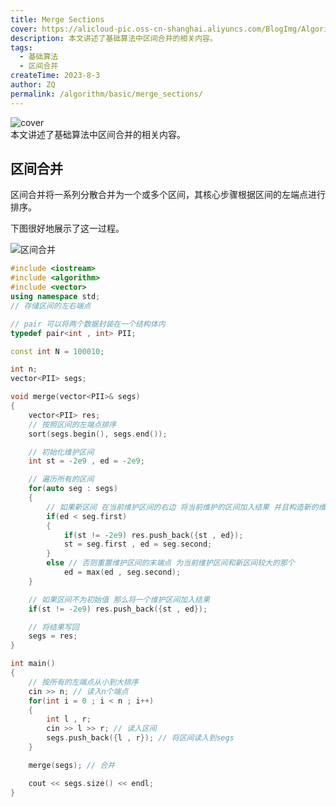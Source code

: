 ```yaml
---
title: Merge Sections
cover: https://alicloud-pic.oss-cn-shanghai.aliyuncs.com/BlogImg/Algorithm/%E7%AE%97%E6%B3%95_%E5%8C%BA%E9%97%B4%E5%90%88%E5%B9%B6/%E5%B0%81%E9%9D%A2.png
description: 本文讲述了基础算法中区间合并的相关内容。
tags:
  - 基础算法
  - 区间合并
createTime: 2023-8-3
author: ZQ
permalink: /algorithm/basic/merge_sections/
---
```

![cover]( https://alicloud-pic.oss-cn-shanghai.aliyuncs.com/BlogImg/Algorithm/%E7%AE%97%E6%B3%95_%E5%8C%BA%E9%97%B4%E5%90%88%E5%B9%B6/%E5%B0%81%E9%9D%A2.png)
<br> 本文讲述了基础算法中区间合并的相关内容。
<!-- more -->

##  区间合并

区间合并将一系列分散合并为一个或多个区间，其核心步骤根据区间的左端点进行排序。

下图很好地展示了这一过程。

![区间合并](https://alicloud-pic.oss-cn-shanghai.aliyuncs.com/BlogImg/Algorithm/%E7%AE%97%E6%B3%95_%E5%8C%BA%E9%97%B4%E5%90%88%E5%B9%B6/%E5%8C%BA%E9%97%B4%E5%90%88%E5%B9%B6.png)

```c++
#include <iostream>
#include <algorithm>
#include <vector>
using namespace std;
// 存储区间的左右端点

// pair 可以将两个数据封装在一个结构体内
typedef pair<int , int> PII;

const int N = 100010;

int n;
vector<PII> segs;

void merge(vector<PII>& segs)
{
    vector<PII> res;
    // 按照区间的左端点排序
    sort(segs.begin(), segs.end());

    // 初始化维护区间
    int st = -2e9 , ed = -2e9;

    // 遍历所有的区间
    for(auto seg : segs)
    {
        // 如果新区间 在当前维护区间的右边 将当前维护的区间加入结果 并且构造新的维护区间
        if(ed < seg.first)
        {
            if(st != -2e9) res.push_back({st , ed});
            st = seg.first , ed = seg.second;
        }
        else // 否则重置维护区间的末端点 为当前维护区间和新区间较大的那个
            ed = max(ed , seg.second);
    }

    // 如果区间不为初始值 那么将一个维护区间加入结果
    if(st != -2e9) res.push_back({st , ed});

    // 将结果写回
    segs = res;
}

int main()
{
    // 按所有的左端点从小到大排序
    cin >> n; // 读入n个端点
    for(int i = 0 ; i < n ; i++)
    {
        int l , r;
        cin >> l >> r; // 读入区间
        segs.push_back({l , r}); // 将区间读入到segs
    }

    merge(segs); // 合并

    cout << segs.size() << endl;
}
```
